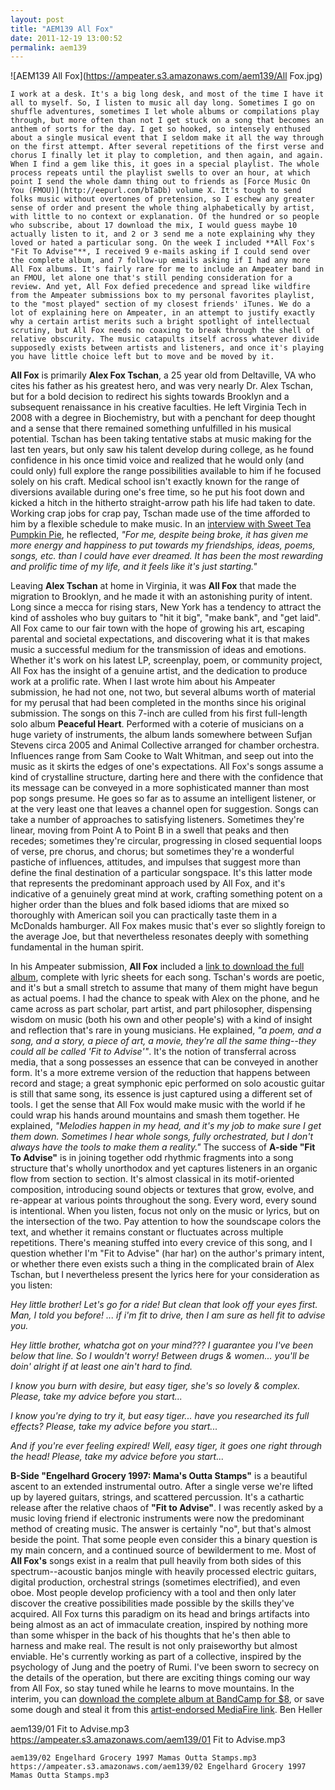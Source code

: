 ```yaml
---
layout: post
title: "AEM139 All Fox"
date: 2011-12-19 13:00:52
permalink: aem139
---
```

![AEM139 All Fox](https://ampeater.s3.amazonaws.com/aem139/All Fox.jpg)

    I work at a desk. It's a big long desk, and most of the time I have it all to myself. So, I listen to music all day long. Sometimes I go on shuffle adventures, sometimes I let whole albums or compilations play through, but more often than not I get stuck on a song that becomes an anthem of sorts for the day. I get so hooked, so intensely enthused about a single musical event that I seldom make it all the way through on the first attempt. After several repetitions of the first verse and chorus I finally let it play to completion, and then again, and again. When I find a gem like this, it goes in a special playlist. The whole process repeats until the playlist swells to over an hour, at which point I send the whole damn thing out to friends as [Force Music On You (FMOU)](http://eepurl.com/bTaDb) volume X. It's tough to send folks music without overtones of pretension, so I eschew any greater sense of order and present the whole thing alphabetically by artist, with little to no context or explanation. Of the hundred or so people who subscribe, about 17 download the mix, I would guess maybe 10 actually listen to it, and 2 or 3 send me a note explaining why they loved or hated a particular song. On the week I included **All Fox's "Fit To Advise"**, I received 9 e-mails asking if I could send over the complete album, and 7 follow-up emails asking if I had any more All Fox albums. It's fairly rare for me to include an Ampeater band in an FMOU, let alone one that's still pending consideration for a review. And yet, All Fox defied precedence and spread like wildfire from the Ampeater submissions box to my personal favorites playlist, to the "most played" section of my closest friends' iTunes. We do a lot of explaining here on Ampeater, in an attempt to justify exactly why a certain artist merits such a bright spotlight of intellectual scrutiny, but All Fox needs no coaxing to break through the shell of relative obscurity. The music catapults itself across whatever divide supposedly exists between artists and listeners, and once it's playing you have little choice left but to move and be moved by it.

**All Fox** is primarily **Alex Fox Tschan**, a 25 year old from Deltaville, VA who cites his father as his greatest hero, and was very nearly Dr. Alex Tschan, but for a bold decision to redirect his sights towards Brooklyn and a subsequent renaissance in his creative faculties. He left Virginia Tech in 2008 with a degree in Biochemistry, but with a penchant for deep thought and a sense that there remained something unfulfilled in his musical potential. Tschan has been taking tentative stabs at music making for the last ten years, but only saw his talent develop during college, as he found confidence in his once timid voice and realized that he would only (and could only) full explore the range possibilities available to him if he focused solely on his craft. Medical school isn't exactly known for the range of diversions available during one's free time, so he put his foot down and kicked a hitch in the hitherto straight-arrow path his life had taken to date. Working crap jobs for crap pay, Tschan made use of the time afforded to him by a flexible schedule to make music. In an [interview with Sweet Tea Pumpkin Pie](http://sweetteapumpkinpie.com/2011/05/14/interview-alex-fox-tschan-on-the-all-fox-lp-peaceful-heart/), he reflected, _"For me, despite being broke, it has given me more energy and happiness to put towards my friendships, ideas, poems, songs, etc. than I could have ever dreamed. It has been the most rewarding and prolific time of my life, and it feels like it's just starting."_

Leaving **Alex Tschan** at home in Virginia, it was **All Fox** that made the migration to Brooklyn, and he made it with an astonishing purity of intent. Long since a mecca for rising stars, New York has a tendency to attract the kind of assholes who buy guitars to "hit it big", "make bank", and "get laid". All Fox came to our fair town with the hope of growing his art, escaping parental and societal expectations, and discovering what it is that makes music a successful medium for the transmission of ideas and emotions. Whether it's work on his latest LP, screenplay, poem, or community project, All Fox has the insight of a genuine artist, and the dedication to produce work at a prolific rate. When I last wrote him about his Ampeater submission, he had not one, not two, but several albums worth of material for my perusal that had been completed in the months since his original submission. The songs on this 7-inch are culled from his first full-length solo album **Peaceful Heart**. Performed with a coterie of musicians on a huge variety of instruments, the album lands somewhere between Sufjan Stevens circa 2005 and Animal Collective arranged for chamber orchestra. Influences range from Sam Cooke to Walt Whitman, and seep out into the music as it skirts the edges of one's expectations. All Fox's songs assume a kind of crystalline structure, darting here and there with the confidence that its message can be conveyed in a more sophisticated manner than most pop songs presume. He goes so far as to assume an intelligent listener, or at the very least one that leaves a channel open for suggestion. Songs can take a number of approaches to satisfying listeners. Sometimes they're linear, moving from Point A to Point B in a swell that peaks and then recedes; sometimes they're circular, progressing in closed sequential loops of verse, pre chorus, and chorus; but sometimes they're a wonderful pastiche of influences, attitudes, and impulses that suggest more than define the final destination of a particular songspace. It's this latter mode that represents the predominant approach used by All Fox, and it's indicative of a genuinely great mind at work, crafting something potent on a higher order than the blues and folk based idioms that are mixed so thoroughly with American soil you can practically taste them in a McDonalds hamburger. All Fox makes music that's ever so slightly foreign to the average Joe, but that nevertheless resonates deeply with something fundamental in the human spirit.

In his Ampeater submission, **All Fox** included a [link to download the full album](http://www.mediafire.com/?m422gccmb6za16s), complete with lyric sheets for each song. Tschan's words are poetic, and it's but a small stretch to assume that many of them might have begun as actual poems. I had the chance to speak with Alex on the phone, and he came across as part scholar, part artist, and part philosopher, dispensing wisdom on music (both his own and other people's) with a kind of insight and reflection that's rare in young musicians. He explained, _"a poem, and a song, and a story, a piece of art, a movie, they're all the same thing--they could all be called 'Fit to Advise'"_. It's the notion of transferral across media, that a song possesses an essence that can be conveyed in another form. It's a more extreme version of the reduction that happens between record and stage; a great symphonic epic performed on solo acoustic guitar is still that same song, its essence is just captured using a different set of tools. I get the sense that All Fox would make music with the world if he could wrap his hands around mountains and smash them together. He explained, _"Melodies happen in my head, and it's my job to make sure I get them down. Sometimes I hear whole songs, fully orchestrated, but I don't always have the tools to make them a reality."_ The success of **A-side "Fit To Advise"** is in joining together odd rhythmic fragments into a song structure that's wholly unorthodox and yet captures listeners in an organic flow from section to section. It's almost classical in its motif-oriented composition, introducing sound objects or textures that grow, evolve, and re-appear at various points throughout the song. Every word, every sound is intentional. When you listen, focus not only on the music or lyrics, but on the intersection of the two. Pay attention to how the soundscape colors the text, and whether it remains constant or fluctuates across multiple repetitions. There's meaning stuffed into every crevice of this song, and I question whether I'm "Fit to Advise" (har har) on the author's primary intent, or whether there even exists such a thing in the complicated brain of Alex Tschan, but I nevertheless present the lyrics here for your consideration as you listen:

_Hey little brother! Let's go for a ride!_ _But clean that look off your eyes first._ _Man, I told you before! ... if i'm fit to drive, then I am sure as hell fit to advise you._

_Hey little brother, whatcha got on your mind???_ _I guarantee you I've been below that line._ _So I wouldn't worry!_ _Between drugs & women... you'll be doin' alright if at least one ain't hard to find._

_I know you burn with desire, but easy tiger, she's so lovely & complex._ _Please, take my advice before you start..._

_I know you're dying to try it, but easy tiger... have you researched its full effects?_ _Please, take my advice before you start..._

_And if you're ever feeling expired! Well, easy tiger, it goes one right through the head!_ _Please, take my advice before you start..._

**B-Side "Engelhard Grocery 1997: Mama's Outta Stamps"** is a beautiful ascent to an extended instrumental outro. After a single verse we're lifted up by layered guitars, strings, and scattered percussion. It's a cathartic release after the relative chaos of **"Fit to Advise"**. I was recently asked by a music loving friend if electronic instruments were now the predominant method of creating music. The answer is certainly "no", but that's almost beside the point. That some people even consider this a binary question is my main concern, and a continued source of bewilderment to me. Most of **All Fox's** songs exist in a realm that pull heavily from both sides of this spectrum--acoustic banjos mingle with heavily processed electric guitars, digital production, orchestral strings (sometimes electrified), and even oboe. Most people develop proficiency with a tool and then only later discover the creative possibilities made possible by the skills they've acquired. All Fox turns this paradigm on its head and brings artifacts into being almost as an act of immaculate creation, inspired by nothing more than some whisper in the back of his thoughts that he's then able to harness and make real. The result is not only praiseworthy but almost enviable. He's currently working as part of a collective, inspired by the psychology of Jung and the poetry of Rumi. I've been sworn to secrecy on the details of the operation, but there are exciting things coming our way from All Fox, so stay tuned while he learns to move mountains. In the interim, you can [download the complete album at BandCamp for $8](http://allfox.bandcamp.com/album/peaceful-heart), or save some dough and steal it from this [artist-endorsed MediaFire link](http://www.mediafire.com/?m422gccmb6za16s). Ben Heller
  
  aem139/01 Fit to Advise.mp3
    https://ampeater.s3.amazonaws.com/aem139/01 Fit to Advise.mp3
    
    aem139/02 Engelhard Grocery 1997 Mamas Outta Stamps.mp3
    https://ampeater.s3.amazonaws.com/aem139/02 Engelhard Grocery 1997 Mamas Outta Stamps.mp3
    
    